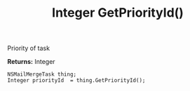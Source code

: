 ﻿---
uid: crmscript_ref_NSMailMergeTask_GetPriorityId
title: Integer GetPriorityId()
intellisense: NSMailMergeTask.GetPriorityId
keywords: NSMailMergeTask, GetPriorityId
so.topic: reference
---

Priority of task

**Returns:** Integer


```crmscript
NSMailMergeTask thing;
Integer priorityId  = thing.GetPriorityId();
```


